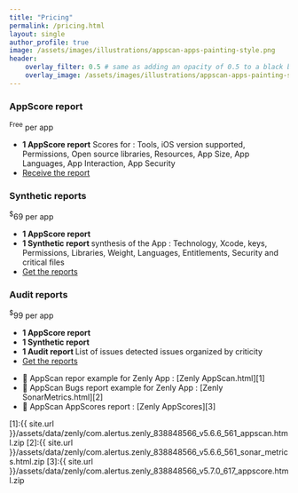 ```yaml
---
title: "Pricing"
permalink: /pricing.html
layout: single
author_profile: true
image: /assets/images/illustrations/appscan-apps-painting-style.png
header:
    overlay_filter: 0.5 # same as adding an opacity of 0.5 to a black background
    overlay_image: /assets/images/illustrations/appscan-apps-painting-style.png
---
```


<link rel="stylesheet" href="{{ '/assets/css/modern-business.css' | relative_url }}">
<link rel="stylesheet" href="{{ '/assets/css/bootstrap.css' | relative_url }}">

<!-- Content Row -->
<div class="row">
    <div class="col-md-4">
        <div class="panel panel-default text-center">
            <div class="panel-heading">
                <h3 class="panel-title">AppScore report</h3>
            </div>
            <div class="panel-body">
                <span class="price"><sup>Free</sup></span>
                <span class="period">per app</span>
            </div>
            <ul class="list-group">
                <li class="list-group-item"><strong>1 AppScore report</strong> Scores for : Tools, iOS version supported, Permissions, Open source libraries, Resources, App Size, App Languages, App Interaction, App Security	</li>
                <li class="list-group-item">
                    <a href="/evaluate-any-appstore-app.html" class="btn btn-primary force_white_color">Receive the report</a>
                </li>
            </ul>
        </div>
    </div>
    <div class="col-md-4">
        <div class="panel panel-primary text-center">
            <div class="panel-heading">
                <h3 class="panel-title"><span class="label label-success">Synthetic reports</span></h3>
            </div>
            <div class="panel-body">
                <span class="price"><sup>$</sup>69<sup></sup></span>
                <span class="period">per app</span>
            </div>
            <ul class="list-group">
                <li class="list-group-item"><strong>1 AppScore report </strong> </li>
                <li class="list-group-item"><strong>1 Synthetic report </strong> synthesis of the App : Technology, Xcode, keys, Permissions, Libraries, Weight, Languages, Entitlements, Security and critical files </li>
                <li class="list-group-item">
                    <a href="/request-audit-any-appstore.html" class="btn btn-primary force_white_color">Get the reports</a>
                </li>
            </ul>
        </div>
    </div>
    <div class="col-md-4">
        <div class="panel panel-primary text-center">
                <div class="panel-heading">
                <h3 class="panel-title"><span class="label label-success">Audit reports</span></h3>
            </div>
            <div class="panel-body">
                <span class="price"><sup>$</sup>99<sup></sup></span>
                <span class="period">per app</span>
            </div>
            <ul class="list-group">
                <li class="list-group-item"><strong>1 AppScore report </strong> </li>
                <li class="list-group-item"><strong>1 Synthetic report </strong> </li>
                <li class="list-group-item"><strong>1 Audit report </strong> List of issues detected issues organized by criticity</li>
                <li class="list-group-item">
                    <a href="/request-audit-any-appstore.html" class="btn btn-primary force_white_color">Get the reports</a>
                </li>
            </ul>
        </div>
    </div>
</div> 
<!-- /.row -->

- 🎁 AppScan repor example for Zenly App : [Zenly AppScan.html][1]
- 🎁 AppScan Bugs report example for Zenly App : [Zenly SonarMetrics.html][2]
- 🎁 AppScan AppScores report : [Zenly AppScores][3]

[1]:{{ site.url }}/assets/data/zenly/com.alertus.zenly_838848566_v5.6.6_561_appscan.html.zip
[2]:{{ site.url }}/assets/data/zenly/com.alertus.zenly_838848566_v5.6.6_561_sonar_metrics.html.zip
[3]:{{ site.url }}/assets/data/zenly/com.alertus.zenly_838848566_v5.7.0_617_appscore.html.zip